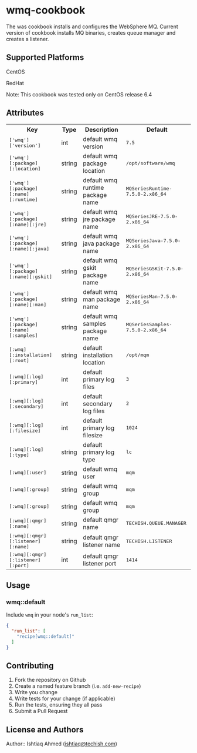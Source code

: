 # wmq-cookbook

The was cookbook installs and configures the WebSphere MQ. Current version of cookbook installs MQ binaries, creates queue manager and creates a listener.

## Supported Platforms

CentOS

RedHat

Note: This cookbook was tested only on CentOS release 6.4

## Attributes

<table>
  <tr>
    <th>Key</th>
    <th>Type</th>
    <th>Description</th>
    <th>Default</th>
  </tr>
  <tr>
    <td><tt>['wmq']['version']</tt></td>
    <td>int</td>
    <td>default wmq version</td>
    <td><tt>7.5</tt></td>
  </tr>
  <tr>
    <td><tt>['wmq'][:package][:location]</tt></td>
    <td>string</td>
    <td>default wmq package location</td>
    <td><tt>/opt/software/wmq</tt></td>
  </tr>
  <tr>
    <td><tt>['wmq'][:package][:name][:runtime]</tt></td>
    <td>string</td>
    <td>default wmq runtime package name</td>
    <td><tt>MQSeriesRuntime-7.5.0-2.x86_64</tt></td>
  </tr>
   <tr>
    <td><tt>['wmq'][:package][:name][:jre]</tt></td>
    <td>string</td>
    <td>default wmq jre package name</td>
    <td><tt>MQSeriesJRE-7.5.0-2.x86_64</tt></td>
  </tr>
   <tr>
    <td><tt>['wmq'][:package][:name][:java]</tt></td>
    <td>string</td>
    <td>default wmq java package name</td>
    <td><tt>MQSeriesJava-7.5.0-2.x86_64</tt></td>
  </tr>
   <tr>
    <td><tt>['wmq'][:package][:name][:gskit]</tt></td>
    <td>string</td>
    <td>default wmq gskit package name</td>
    <td><tt>MQSeriesGSKit-7.5.0-2.x86_64</tt></td>
  </tr>
  <tr>
    <td><tt>['wmq'][:package][:name][:man]</tt></td>
    <td>string</td>
    <td>default wmq man package name</td>
    <td><tt>MQSeriesMan-7.5.0-2.x86_64</tt></td>
  </tr>
  <tr>
    <td><tt>['wmq'][:package][:name][:samples]</tt></td>
    <td>string</td>
    <td>default wmq samples package name</td>
    <td><tt>MQSeriesSamples-7.5.0-2.x86_64</tt></td>
  </tr>
  <tr>
    <td><tt>[:wmq][:installation][:root]</tt></td>
    <td>string</td>
    <td>default installation location</td>
    <td><tt>/opt/mqm</tt></td>
  </tr>
  <tr>
    <td><tt>[:wmq][:log][:primary]</tt></td>
    <td>int</td>
    <td>default primary log files</td>
    <td><tt>3</tt></td>
  </tr>
  <tr>
    <td><tt>[:wmq][:log][:secondary]</tt></td>
    <td>int</td>
    <td>default secondary log files</td>
    <td><tt>2</tt></td>
  </tr>
  <tr>
    <td><tt>[:wmq][:log][:filesize]</tt></td>
    <td>int</td>
    <td>default primary log filesize</td>
    <td><tt>1024</tt></td>
  </tr>
  <tr>
    <td><tt>[:wmq][:log][:type]</tt></td>
    <td>string</td>
    <td>default primary log type</td>
    <td><tt>lc</tt></td>
  </tr>
  <tr>
    <td><tt>[:wmq][:user]</tt></td>
    <td>string</td>
    <td>default wmq user</td>
    <td><tt>mqm</tt></td>
  </tr>
  <tr>
    <td><tt>[:wmq][:group]</tt></td>
    <td>string</td>
    <td>default wmq group</td>
    <td><tt>mqm</tt></td>
  </tr>
  <tr>
    <td><tt>[:wmq][:group]</tt></td>
    <td>string</td>
    <td>default wmq group</td>
    <td><tt>mqm</tt></td>
  </tr>
  <tr>
    <td><tt>[:wmq][:qmgr][:name]</tt></td>
    <td>string</td>
    <td>default qmgr name</td>
    <td><tt>TECHISH.QUEUE.MANAGER</tt></td>
  </tr>
  <tr>
    <td><tt>[:wmq][:qmgr][:listener][:name]</tt></td>
    <td>string</td>
    <td>default qmgr listener name</td>
    <td><tt>TECHISH.LISTENER</tt></td>
  </tr>
  <tr>
    <td><tt>[:wmq][:qmgr][:listener][:port]</tt></td>
    <td>int</td>
    <td>default qmgr listener port</td>
    <td><tt>1414</tt></td>
  </tr>
</table>


## Usage

### wmq::default

Include `wmq` in your node's `run_list`:

```json
{
  "run_list": [
    "recipe[wmq::default]"
  ]
}
```

## Contributing

1. Fork the repository on Github
2. Create a named feature branch (i.e. `add-new-recipe`)
3. Write you change
4. Write tests for your change (if applicable)
5. Run the tests, ensuring they all pass
6. Submit a Pull Request

## License and Authors

Author:: Ishtiaq Ahmed (ishtiaq@techish.com)
